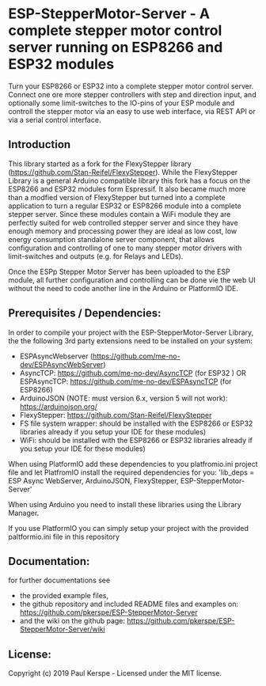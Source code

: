 # ESP-StepperMotor-Server - A complete stepper motor control server running on ESP8266 and ESP32 modules

Turn your ESP8266 or ESP32 into a complete stepper motor control server.
Connect one ore more stepper controllers with step and direction input, and optionally some limit-switches to the IO-pins of your ESP module and controll the stepper motor via an easy to use web interface, via REST API or via a serial control interface.

## Introduction

This library started as a fork for the FlexyStepper library (https://github.com/Stan-Reifel/FlexyStepper). While the FlexyStepper Library is a general Arduino compatible library this fork has a focus on the ESP8266 and ESP32 modules form Espressif. It also became much more than a modfied version of FlexyStepper but turned into a complete application to turn a regular ESP32 or ESP8266 module into a complete stepper server.
Since these modules contain a WiFi module they are perfectly suited for web controlled stepper server and since they have enough memory and processing power they are ideal as low cost, low energy consumption standalone server component, that allows configuration and controlling of one to many stepper motor drivers with limit-switches and outputs (e.g. for Relays and LEDs).

Once the ESPp Stepper Motor Server has been uploaded to the ESP module, all further configuration and controlling can be done vie the web UI without the need to code another line in the Arduino or PlatformIO IDE.

## Prerequisites / Dependencies:

In order to compile your project with the ESP-StepperMotor-Server Library, the the following 3rd party extensions need to be installed on your system:
- ESPAsyncWebserver (https://github.com/me-no-dev/ESPAsyncWebServer)
- AsyncTCP: https://github.com/me-no-dev/AsyncTCP (for ESP32 ) OR ESPAsyncTCP: https://github.com/me-no-dev/ESPAsyncTCP (for ESP8266)
- ArduinoJSON (NOTE: must version 6.x, version 5 will not work): https://arduinojson.org/
- FlexyStepper: https://github.com/Stan-Reifel/FlexyStepper
- FS file system wrapper: should be installed with the ESP8266 or ESP32 libraries already if you setup your IDE for these modules)
- WiFi: should be installed with the ESP8266 or ESP32 libraries already if you setup your IDE for these modules)

When using PlatformIO add these dependencies to you platfromio.ini project file and let PlatfromIO install the required dependencies for you:
'lib_deps = ESP Async WebServer, ArduinoJSON, FlexyStepper, ESP-StepperMotor-Server'

When using Arduino you need to install these libraries using the Library Manager.

If you use PlatformIO you can simply setup your project with the provided paltformio.ini file in this repository

## Documentation:
for further documentations see 
- the provided example files,
- the github repository and included README files and examples on: https://github.com/pkerspe/ESP-StepperMotor-Server
- and the wiki on the github page: https://github.com/pkerspe/ESP-StepperMotor-Server/wiki

## License:
Copyright (c) 2019 Paul Kerspe - Licensed under the MIT license.
